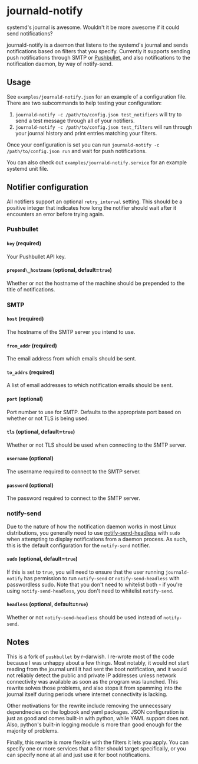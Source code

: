 # journald-notify
systemd's journal is awesome. Wouldn't it be more awesome if it could send notifications?

journald-notify is a daemon that listens to the systemd's journal and sends notifications based on filters that you specify. Currently it supports sending push notifications through SMTP or [Pushbullet](https://www.pushbullet.com/), and also notifications to the notification daemon, by way of notify-send.

## Usage
See `examples/journald-notify.json` for an example of a configuration file. There are two subcommands to help testing your configuration:

1. `journald-notify -c /path/to/config.json test_notifiers` will try to send a test message through all of your notifiers.
2. `journald-notify -c /path/to/config.json test_filters` will run through your journal history and print entries matching your filters.

Once your configuration is set you can run `journald-notify -c /path/to/config.json run` and wait for push notifications.

You can also check out `examples/journald-notify.service` for an example systemd unit file.

## Notifier configuration

All notifiers support an optional `retry_interval` setting. This should be a positive integer that indicates how long the notifier should wait after it encounters an error before trying again.

### Pushbullet

#### `key` (required)
Your Pushbullet API key.

#### `prepend\_hostname` (optional, default=`true`)
Whether or not the hostname of the machine should be prepended to the title of notifications.

### SMTP

#### `host` (required)
The hostname of the SMTP server you intend to use.

#### `from_addr` (required)
The email address from which emails should be sent.

#### `to_addrs` (required)
A list of email addresses to which notification emails should be sent.

#### `port` (optional)
Port number to use for SMTP. Defaults to the appropriate port based on whether or not TLS is being used.

#### `tls` (optional, default=`true`)
Whether or not TLS should be used when connecting to the SMTP server.

#### `username` (optional)
The username required to connect to the SMTP server.

#### `password` (optional)
The password required to connect to the SMTP server.

### notify-send

Due to the nature of how the notification daemon works in most Linux distributions, you generally need to use [notify-send-headless](https://proc.readthedocs.io/en/latest/api.html#module-proc.notify) with `sudo` when attempting to display notifications from a daemon process. As such, this is the default configuration for the `notify-send` notifier.

#### `sudo` (optional, default=`true`)
If this is set to `true`, you will need to ensure that the user running `journald-notify` has permission to run `notify-send` or `notify-send-headless` with passwordless sudo. Note that you don't need to whitelist both - if you're using `notify-send-headless`, you don't need to whitelist `notify-send`.

#### `headless` (optional, default=`true`)
Whether or not `notify-send-headless` should be used instead of `notify-send`.

## Notes
This is a fork of `pushbullet` by r-darwish. I re-wrote most of the code because I was unhappy about a few things. Most notably, it would not start reading from the journal until it had sent the boot notification, and it would not reliably detect the public and private IP addresses unless network connectivity was available as soon as the program was launched. This rewrite solves those problems, and also stops it from spamming into the journal itself during periods where internet connectivity is lacking.

Other motivations for the rewrite include removing the unnecessary dependnecies on the logbook and yaml packages. JSON configuration is just as good and comes built-in with python, while YAML support does not. Also, python's built-in logging module is more than good enough for the majority of problems.

Finally, this rewrite is more flexible with the filters it lets you apply. You can specify one or more services that a filter should target specifically, or you can specify none at all and just use it for boot notifications.
